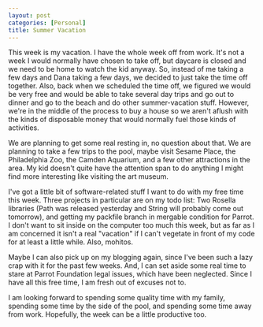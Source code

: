 ```yaml
---
layout: post
categories: [Personal]
title: Summer Vacation
---
```


This week is my vacation. I have the whole week off from work. It's not a week
I would normally have chosen to take off, but daycare is closed and we need
to be home to watch the kid anyway. So, instead of me taking a few days and
Dana taking a few days, we decided to just take the time off together. Also,
back when we scheduled the time off, we figured we would be very free and
would be able to take several day trips and go out to dinner and go to the
beach and do other summer-vacation stuff. However, we're in the middle of the
process to buy a house so we aren't aflush with the kinds of disposable money
that would normally fuel those kinds of activities.

We are planning to get some real resting in, no question about that. We are
planning to take a few trips to the pool, maybe visit Sesame Place, the
Philadelphia Zoo, the Camden Aquarium, and a few other attractions in the
area. My kid doesn't quite have the attention span to do anything I might
find more interesting like visiting the art museum.

I've got a little bit of software-related stuff I want to do with my free time
this week. Three projects in particular are on my todo list: Two Rosella
libraries (Path was released yesterday and String will probably come out
tomorrow), and getting my packfile branch in mergable condition for Parrot. I
don't want to sit inside on the computer too much this week, but as far as I
am concerned it isn't a real "vacation" if I can't vegetate in front of my
code for at least a little while. Also, mohitos.

Maybe I can also pick up on my blogging again, since I've been such a lazy
crap with it for the past few weeks. And, I can set aside some real time to
stare at Parrot Foundation legal issues, which have been neglected. Since I
have all this free time, I am fresh out of excuses not to.

I am looking forward to spending some quality time with my family, spending
some time by the side of the pool, and spending some time away from work.
Hopefully, the week can be a little productive too.

